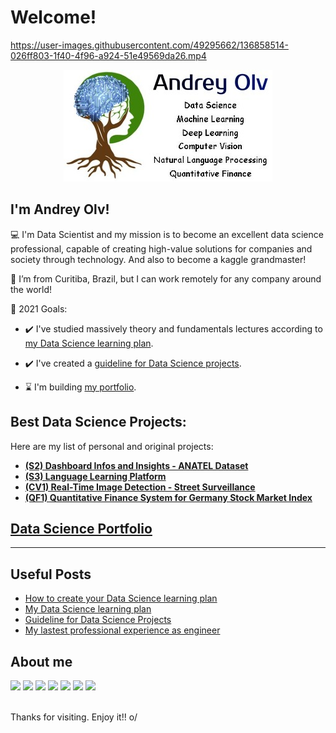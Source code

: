 # Welcome!

https://user-images.githubusercontent.com/49295662/136858514-026ff803-1f40-4f96-a924-51e49569da26.mp4

<p align="center">
<img src="/img/logofull3.jpg">
</p>

## I'm Andrey Olv!
:computer: I'm Data Scientist and my mission is to become an excellent data science professional, capable of creating high-value solutions for companies and society through technology. And also to become a kaggle grandmaster!

:house_with_garden: I’m from Curitiba, Brazil, but I can work remotely for any company around the world!

:dart: 2021 Goals:

* :heavy_check_mark: I've studied massively theory and fundamentals lectures according to [my Data Science learning plan](https://github.com/andreyolv/learning).

* :heavy_check_mark: I've created a [guideline for Data Science projects](https://docs.google.com/document/d/1l-bpaknqHLWqg7dKV7HBcOUKhQeWrJCJGNwrxoTesfA/edit?usp=sharing).

* ⌛ I'm building [my portfolio](https://github.com/andreyolv/portfolio).

## Best Data Science Projects:
Here are my list of personal and original projects:
* [**(S2) Dashboard Infos and Insights - ANATEL Dataset**](https://github.com/andreyolv/portfolio/tree/main/(S2)%20Dashboard%20Infos%20and%20Insights%20-%20ANATEL%20Dataset)
* [**(S3) Language Learning Platform**](https://github.com/andreyolv/portfolio/tree/main/(S3)%20Language%20Learning%20Platform)
* [**(CV1) Real-Time Image Detection - Street Surveillance**](https://github.com/andreyolv/portfolio/tree/main/(CV1)%20Real-Time%20Image%20Detection%20-%20Street%20Surveillance)
* [**(QF1) Quantitative Finance System for Germany Stock Market Index**](https://github.com/andreyolv/portfolio/tree/main/(QF1)%20Quantitative%20Finance%20System%20for%20Germany%20Stock%20Market%20Index)

## [Data Science Portfolio](https://github.com/andreyolv/portfolio)

---
## Useful Posts
<!-- BLOG-POST-LIST:START -->
* [How to create your Data Science learning plan]()
* [My Data Science learning plan](https://github.com/andreyolv/learning)
* [Guideline for Data Science Projects](https://docs.google.com/document/d/1l-bpaknqHLWqg7dKV7HBcOUKhQeWrJCJGNwrxoTesfA/edit?usp=sharing)
* [My lastest professional experience as engineer](https://andreyolv.github.io/#experience) 

<!-- BLOG-POST-LIST:END -->

## About me
<div>
<a href="https://www.linkedin.com/in/andreyolv/"><img src="https://img.shields.io/badge/-LinkedIn-%230077B5?style=for-the-badge&logo=linkedin&logoColor=white"></a> 
<a href="https://www.kaggle.com/andreyolv"><img src="https://img.shields.io/badge/Kaggle-20BEFF?style=for-the-badge&logo=Kaggle&logoColor=white"></a>
<a href="https://github.com/andreyolv"><img src="https://img.shields.io/badge/GitHub-100000?style=for-the-badge&logo=github&logoColor=white"></a>
<a href="https://www.upwork.com/freelancers/~01714fec929b2ee91f?viewMode=1"><img src="https://img.shields.io/badge/UpWork-6FDA44?style=for-the-badge&logo=Upwork&logoColor=white"></a>
<a href="https://andreyolv.github.io/"><img src="https://img.shields.io/badge/website-000000?style=for-the-badge&logo=About.me&logoColor=white"></a>
<a href="https://andreyolv.medium.com/"><img src="https://img.shields.io/badge/Medium-12100E?style=for-the-badge&logo=medium&logoColor=white"></a>
<a href="https://www.youtube.com/channel/UCECtmPR-VkdFjyTJPakPtlw"><img src="https://img.shields.io/badge/YouTube-FF0000?style=for-the-badge&logo=youtube&logoColor=white"></a> 

  
</div>
<br />

Thanks for visiting.
Enjoy it!! o/
